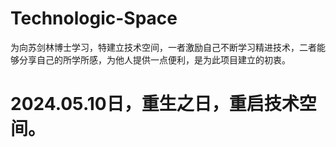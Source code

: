 # Technologic-Space
为向苏剑林博士学习，特建立技术空间，一者激励自己不断学习精进技术，二者能够分享自己的所学所感，为他人提供一点便利，是为此项目建立的初衷。

# 2024.05.10日，重生之日，重启技术空间。